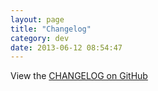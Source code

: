 ```yaml
---
layout: page
title: "Changelog"
category: dev
date: 2013-06-12 08:54:47
---
```


View the [CHANGELOG on GitHub](https://github.com/cbmi/serrano/releases)
